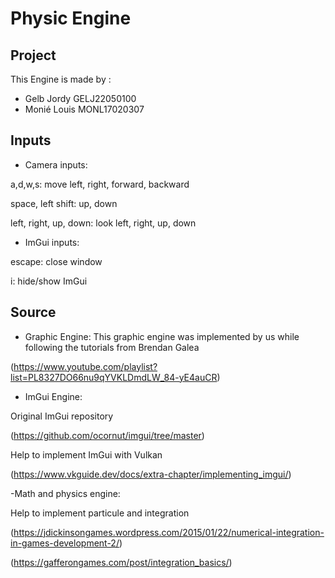 # Physic Engine

## Project

This Engine is made by :

- Gelb Jordy GELJ22050100
- Monié Louis MONL17020307

## Inputs

- Camera inputs:

a,d,w,s: move left, right, forward, backward

space, left shift: up, down

left, right, up, down: look left, right, up, down

- ImGui inputs:

escape: close window

i: hide/show ImGui

## Source

- Graphic Engine:
This graphic engine was implemented by us while following the tutorials from Brendan Galea

(https://www.youtube.com/playlist?list=PL8327DO66nu9qYVKLDmdLW_84-yE4auCR)


- ImGui Engine:
  
Original ImGui repository

(https://github.com/ocornut/imgui/tree/master)


Help to implement ImGui with Vulkan

(https://www.vkguide.dev/docs/extra-chapter/implementing_imgui/)


-Math and physics engine:

Help to implement particule and integration

(https://jdickinsongames.wordpress.com/2015/01/22/numerical-integration-in-games-development-2/)

(https://gafferongames.com/post/integration_basics/)
